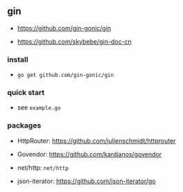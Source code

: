 ## gin
* https://github.com/gin-gonic/gin

* https://github.com/skybebe/gin-doc-cn

### install
* `go get github.com/gin-gonic/gin`


### quick start
* see `example.go`


### packages
* HttpRouter: https://github.com/julienschmidt/httprouter

* Govendor: https://github.com/kardianos/govendor

* net/http: `net/http`

* json-iterator: https://github.com/json-iterator/go
